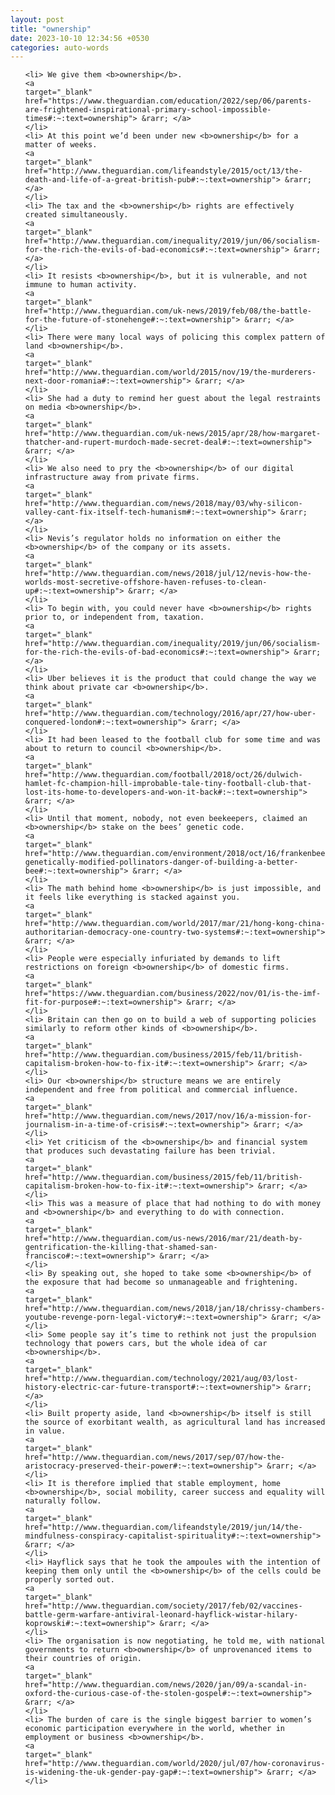 ```yaml
---
layout: post
title: "ownership"
date: 2023-10-10 12:34:56 +0530
categories: auto-words
---
```

<ol>

    <li> We give them <b>ownership</b>.
    <a 
    target="_blank" 
    href="https://www.theguardian.com/education/2022/sep/06/parents-are-frightened-inspirational-primary-school-impossible-times#:~:text=ownership"> &rarr; </a>
    </li>
    <li> At this point we’d been under new <b>ownership</b> for a matter of weeks.
    <a 
    target="_blank" 
    href="http://www.theguardian.com/lifeandstyle/2015/oct/13/the-death-and-life-of-a-great-british-pub#:~:text=ownership"> &rarr; </a>
    </li>
    <li> The tax and the <b>ownership</b> rights are effectively created simultaneously.
    <a 
    target="_blank" 
    href="http://www.theguardian.com/inequality/2019/jun/06/socialism-for-the-rich-the-evils-of-bad-economics#:~:text=ownership"> &rarr; </a>
    </li>
    <li> It resists <b>ownership</b>, but it is vulnerable, and not immune to human activity.
    <a 
    target="_blank" 
    href="http://www.theguardian.com/uk-news/2019/feb/08/the-battle-for-the-future-of-stonehenge#:~:text=ownership"> &rarr; </a>
    </li>
    <li> There were many local ways of policing this complex pattern of land <b>ownership</b>.
    <a 
    target="_blank" 
    href="http://www.theguardian.com/world/2015/nov/19/the-murderers-next-door-romania#:~:text=ownership"> &rarr; </a>
    </li>
    <li> She had a duty to remind her guest about the legal restraints on media <b>ownership</b>.
    <a 
    target="_blank" 
    href="http://www.theguardian.com/uk-news/2015/apr/28/how-margaret-thatcher-and-rupert-murdoch-made-secret-deal#:~:text=ownership"> &rarr; </a>
    </li>
    <li> We also need to pry the <b>ownership</b> of our digital infrastructure away from private firms.
    <a 
    target="_blank" 
    href="http://www.theguardian.com/news/2018/may/03/why-silicon-valley-cant-fix-itself-tech-humanism#:~:text=ownership"> &rarr; </a>
    </li>
    <li> Nevis’s regulator holds no information on either the <b>ownership</b> of the company or its assets.
    <a 
    target="_blank" 
    href="http://www.theguardian.com/news/2018/jul/12/nevis-how-the-worlds-most-secretive-offshore-haven-refuses-to-clean-up#:~:text=ownership"> &rarr; </a>
    </li>
    <li> To begin with, you could never have <b>ownership</b> rights prior to, or independent from, taxation.
    <a 
    target="_blank" 
    href="http://www.theguardian.com/inequality/2019/jun/06/socialism-for-the-rich-the-evils-of-bad-economics#:~:text=ownership"> &rarr; </a>
    </li>
    <li> Uber believes it is the product that could change the way we think about private car <b>ownership</b>.
    <a 
    target="_blank" 
    href="http://www.theguardian.com/technology/2016/apr/27/how-uber-conquered-london#:~:text=ownership"> &rarr; </a>
    </li>
    <li> It had been leased to the football club for some time and was about to return to council <b>ownership</b>.
    <a 
    target="_blank" 
    href="http://www.theguardian.com/football/2018/oct/26/dulwich-hamlet-fc-champion-hill-improbable-tale-tiny-football-club-that-lost-its-home-to-developers-and-won-it-back#:~:text=ownership"> &rarr; </a>
    </li>
    <li> Until that moment, nobody, not even beekeepers, claimed an <b>ownership</b> stake on the bees’ genetic code.
    <a 
    target="_blank" 
    href="http://www.theguardian.com/environment/2018/oct/16/frankenbees-genetically-modified-pollinators-danger-of-building-a-better-bee#:~:text=ownership"> &rarr; </a>
    </li>
    <li> The math behind home <b>ownership</b> is just impossible, and it feels like everything is stacked against you.
    <a 
    target="_blank" 
    href="http://www.theguardian.com/world/2017/mar/21/hong-kong-china-authoritarian-democracy-one-country-two-systems#:~:text=ownership"> &rarr; </a>
    </li>
    <li> People were especially infuriated by demands to lift restrictions on foreign <b>ownership</b> of domestic firms.
    <a 
    target="_blank" 
    href="https://www.theguardian.com/business/2022/nov/01/is-the-imf-fit-for-purpose#:~:text=ownership"> &rarr; </a>
    </li>
    <li> Britain can then go on to build a web of supporting policies similarly to reform other kinds of <b>ownership</b>.
    <a 
    target="_blank" 
    href="http://www.theguardian.com/business/2015/feb/11/british-capitalism-broken-how-to-fix-it#:~:text=ownership"> &rarr; </a>
    </li>
    <li> Our <b>ownership</b> structure means we are entirely independent and free from political and commercial influence.
    <a 
    target="_blank" 
    href="http://www.theguardian.com/news/2017/nov/16/a-mission-for-journalism-in-a-time-of-crisis#:~:text=ownership"> &rarr; </a>
    </li>
    <li> Yet criticism of the <b>ownership</b> and financial system that produces such devastating failure has been trivial.
    <a 
    target="_blank" 
    href="http://www.theguardian.com/business/2015/feb/11/british-capitalism-broken-how-to-fix-it#:~:text=ownership"> &rarr; </a>
    </li>
    <li> This was a measure of place that had nothing to do with money and <b>ownership</b> and everything to do with connection.
    <a 
    target="_blank" 
    href="http://www.theguardian.com/us-news/2016/mar/21/death-by-gentrification-the-killing-that-shamed-san-francisco#:~:text=ownership"> &rarr; </a>
    </li>
    <li> By speaking out, she hoped to take some <b>ownership</b> of the exposure that had become so unmanageable and frightening.
    <a 
    target="_blank" 
    href="http://www.theguardian.com/news/2018/jan/18/chrissy-chambers-youtube-revenge-porn-legal-victory#:~:text=ownership"> &rarr; </a>
    </li>
    <li> Some people say it’s time to rethink not just the propulsion technology that powers cars, but the whole idea of car <b>ownership</b>.
    <a 
    target="_blank" 
    href="http://www.theguardian.com/technology/2021/aug/03/lost-history-electric-car-future-transport#:~:text=ownership"> &rarr; </a>
    </li>
    <li> Built property aside, land <b>ownership</b> itself is still the source of exorbitant wealth, as agricultural land has increased in value.
    <a 
    target="_blank" 
    href="http://www.theguardian.com/news/2017/sep/07/how-the-aristocracy-preserved-their-power#:~:text=ownership"> &rarr; </a>
    </li>
    <li> It is therefore implied that stable employment, home <b>ownership</b>, social mobility, career success and equality will naturally follow.
    <a 
    target="_blank" 
    href="http://www.theguardian.com/lifeandstyle/2019/jun/14/the-mindfulness-conspiracy-capitalist-spirituality#:~:text=ownership"> &rarr; </a>
    </li>
    <li> Hayflick says that he took the ampoules with the intention of keeping them only until the <b>ownership</b> of the cells could be properly sorted out.
    <a 
    target="_blank" 
    href="http://www.theguardian.com/society/2017/feb/02/vaccines-battle-germ-warfare-antiviral-leonard-hayflick-wistar-hilary-koprowski#:~:text=ownership"> &rarr; </a>
    </li>
    <li> The organisation is now negotiating, he told me, with national governments to return <b>ownership</b> of unprovenanced items to their countries of origin.
    <a 
    target="_blank" 
    href="http://www.theguardian.com/news/2020/jan/09/a-scandal-in-oxford-the-curious-case-of-the-stolen-gospel#:~:text=ownership"> &rarr; </a>
    </li>
    <li> The burden of care is the single biggest barrier to women’s economic participation everywhere in the world, whether in employment or business <b>ownership</b>.
    <a 
    target="_blank" 
    href="http://www.theguardian.com/world/2020/jul/07/how-coronavirus-is-widening-the-uk-gender-pay-gap#:~:text=ownership"> &rarr; </a>
    </li>